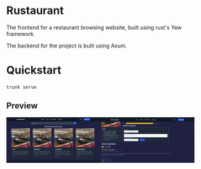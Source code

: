 # Rustaurant

The frontend for a restaurant browsing website, built using rust's Yew framework.

The backend for the project is bulit using Axum.

# Quickstart

```
trunk serve
```

## Preview
<div style="display: flex;">
  <img src="https://github.com/Rasib0/Rustaurant/blob/master/images/1.png?raw=true" alt="Image 1" style="width: 49%;">
  <img src="https://github.com/Rasib0/Rustaurant/blob/master/images/2.png?raw=true" alt="Image 2" style="width: 49%;">
</div>
